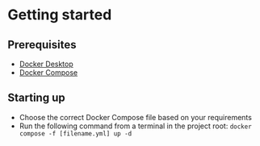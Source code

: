 # Getting started
## Prerequisites
- [Docker Desktop](https://docs.docker.com/desktop/install/)
- [Docker Compose](https://docs.docker.com/compose/install/)

## Starting up
- Choose the correct Docker Compose file based on your requirements
- Run the following command from a terminal in the project root: ```docker compose -f [filename.yml] up -d```
